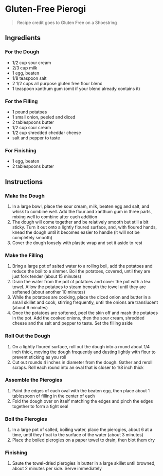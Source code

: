 
# Gluten-Free Pierogi 
> Recipe credit goes to Gluten Free on a Shoestring

## Ingredients 
### For the Dough 
* 1/2 cup sour cream
* 2/3 cup milk
* 1 egg, beaten
* 1/8 teaspoon salt
* 2 1/2 cups all purpose gluten free flour blend
* 1 teaspoon xanthum gum (omit if your blend already contains it)

### For the Filling 
* 1 pound potatoes
* 1 small onion, peeled and diced
* 2 tablespoons butter
* 1/2 cup sour cream
* 1/2 cup shredded cheddar cheese
* salt and pepper to taste

### For Finishing 
* 1 egg, beaten
* 2 tablespoons butter

## Instructions 
### Make the Dough 
1. In a large bowl, place the sour cream, milk, beaten egg and salt, and whisk to combine well. Add the flour and xanthum gum in three parts, mixing well to combine after each addition
2. The dough will come together and be relatively smooth but still a bit sticky. Turn it out onto a lightly floured surface, and, with floured hands, knead the dough until it becomes easier to handle (it will not be completely smooth)
3. Cover the dough loosely with plastic wrap and set it aside to rest

### Make the Filling 
1. Bring a large pot of salted water to a rolling boil, add the potatoes and reduce the boil to a simmer. Boil the potatoes, covered, until they are just fork tender (about 15 minutes)
2. Drain the water from the pot of potatoes and cover the pot with a tea towel. Allow the potatoes to steam beneath the towel until they are softened (about another 10 minutes)
3. While the potatoes are cooking, place the diced onion and butter in a small skillet and cook, stirring frequently, until the onions are translucent (about 6 minutes)
4. Once the potatoes are softened, peel the skin off and mash the potatoes in the pot. Add the cooked onions, then the sour cream, shredded cheese and the salt and pepper to taste. Set the filling aside

### Roll Out the Dough 
1. On a lightly floured surface, roll out the dough into a round about 1/4 inch thick, moving the dough frequently and dusting lightly with flour to prevent sticking as you roll
2. Cut out rounds 4 inches in diameter from the dough. Gather and reroll scraps. Roll each round into an oval that is closer to 1/8 inch thick

### Assemble the Pierogies 
1. Paint the edges of each oval with the beaten egg, then place about 1 tablespoon of filling in the center of each
2. Fold the dough over on itself matching the edges and pinch the edges together to form a tight seal

### Boil the Pierogies 
1. In a large pot of salted, boiling water, place the pierogies, about 6 at a time, until they float to the surface of the water (about 3 minutes)
2. Place the boiled pierogies on a paper towel to drain, then blot them dry

### Finishing 
1. Saute the towel-dried pierogies in butter in a large skillet until browned, about 2 minutes per side. Serve immediately 
